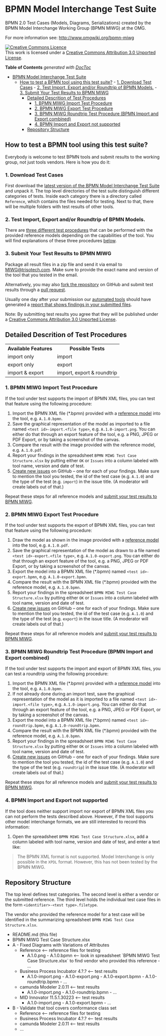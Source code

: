 BPMN Model Interchange Test Suite
=================================

BPMN 2.0 Test Cases (Models, Diagrams, Serializations) created by the BPMN Model Interchange Working Group (BPMN MIWG) at the OMG.

For more information see: http://www.omgwiki.org/bpmn-miwg

<a rel="license" href="http://creativecommons.org/licenses/by/3.0/deed.en_CA"><img alt="Creative Commons Licence" style="border-width:0" src="http://i.creativecommons.org/l/by/3.0/88x31.png" /></a><br />This work is licensed under a <a rel="license" href="http://creativecommons.org/licenses/by/3.0/deed.en_CA">Creative Commons Attribution 3.0 Unported License</a>.


**Table of Contents**  *generated with [DocToc](http://doctoc.herokuapp.com/)*

- [BPMN Model Interchange Test Suite](#bpmn-model-interchange-test-suite)
  - [How to test a BPMN tool using this test suite?](#how-to-test-a-bpmn-tool-using-this-test-suite)
		- [1. Download Test Cases](#1-download-test-cases)
		- [2. Test Import, Export and/or Roundtrip of BPMN Models.](#2-test-import-export-andor-roundtrip-of-bpmn-models)
		- [3. Submit Your Test Results to BPMN MIWG](#3-submit-your-test-results-to-bpmn-miwg)
	- [Detailed Descrition of Test Procedures](#detailed-descrition-of-test-procedures)
		- [1. BPMN MIWG Import Test Procedure](#1-bpmn-miwg-import-test-procedure)
		- [2. BPMN MIWG Export Test Procedure](#2-bpmn-miwg-export-test-procedure)
		- [3. BPMN MIWG Roundtrip Test Procedure (BPMN Import and Export combined)](#3-bpmn-miwg-roundtrip-test-procedure-bpmn-import-and-export-combined)
		- [4. BPMN Import and Export not supported](#4-bpmn-import-and-export-not-supported)
	- [Repository Structure](#repository-structure)


How to test a BPMN tool using this test suite?
----------------------------------------------

Everybody is welcome to test BPMN tools and submit results to the working group, not just tools vendors.
Here is how you do it:

### 1. Download Test Cases
First download the [latest version of the BPMN Model Interchange Test Suite](https://github.com/bpmn-miwg/bpmn-miwg-test-suite/archive/master.zip) and unpack it.
The top level directories of the test suite distinguish different categories of tests.
Inside each category there is a directory called `Reference`, which contains the files needed for testing.
Next to that, there will be multiple folders with test results of other tools.

### 2. Test Import, Export and/or Roundtrip of BPMN Models.
There are [three different test procedures](#detailed-descrition-of-test-procedures) that can be performed
with the provided reference models depending on the capabilities of the tool.
You will find explanations of these three procedures [below](#detailed-descrition-of-test-procedures).

### 3. Submit Your Test Results to BPMN MIWG
Package all result files in a zip file and send it via email to [MIWG@trisotech.com](mailto:MIWG@trisotech.com).
Make sure to provide the exact name and version of the tool that you tested in the email.

Alternatively, you may also [fork the repository](https://github.com/bpmn-miwg/bpmn-miwg-test-suite/fork_select) on GitHub
and submit test results through a [pull request](https://github.com/bpmn-miwg/bpmn-miwg-test-suite/pull/new/master).

Usually one day after your submission our [automated tools](https://github.com/bpmn-miwg/bpmn-miwg-tools)
should have generated a [report that shows findings in your submitted files](http://tools.bpmn-miwg.cloudbees.net/).

Note: By submitting test results you agree that they will be published under a <a rel="license" href="http://creativecommons.org/licenses/by/3.0/deed.en_CA">Creative Commons Attribution 3.0 Unported License</a>.


Detailed Descrition of Test Procedures
--------------------------------------

<table>
  <tr>
    <th>Available Features</th>
    <th>Possible Tests</th>
  </tr>
  <tr>
    <td>import only</td>
    <td>import</td>
  </tr>
  <tr>
    <td>export only</td>
    <td>export</td>
  </tr>
  <tr>
    <td>import & export</td>
    <td>import, export & roundtrip</td>
  </tr>
</table>

### 1. BPMN MIWG Import Test Procedure
If the tool under test supports the import of BPMN XML files, you can test that feature using the following procedure:

1. Import the BPMN XML file (*.bpmn) provided with a [reference model](#1-download-test-cases) into the tool, e.g. `A.1.0.bpmn`.
1. Save the graphical representation of the model as imported to a file named `<test id>-import.<file type>`, e.g. `A.1.0-import.png`.
You can either do that through an export feature of the tool, e.g. a PNG, JPEG or PDF Export, or by taking a screenshot of the canvas.
1. Compare the result with the image provided with the reference model, e.g. `A.1.0.pdf`.
1. Report your findings in the spreadsheet `BPMN MIWG Test Case Structure.xlsx` by putting either `OK` or `Issues` into a column labeled with tool name, version and date of test.
1. [Create new issues](https://github.com/bpmn-miwg/bpmn-miwg-test-suite/issues/new) on GitHub – one for each of your findings. Make sure to mention the tool you tested, the id of the test case (e.g. `A.1.0`) and the type of the test (e.g. `import`) in the issue title. (A moderator will create labels out of that.)

Repeat these steps for all reference models and [submit your test results to BPMN MIWG](#3-submit-your-test-results-to-bpmn-miwg).

### 2. BPMN MIWG Export Test Procedure
If the tool under test supports the export of BPMN XML files, you can test that feature using the following procedure:

1. Draw the model as shown in the image provided with a [reference model](#1-download-test-cases) into the tool, e.g. `A.1.0.pdf`.
1. Save the graphical representation of the model as drawn to a file named `<test id>-export.<file type>`, e.g. `A.1.0-export.png`.
You can either do that through an export feature of the tool, e.g. a PNG, JPEG or PDF Export, or by taking a screenshot of the canvas.
1. Export the model into a BPMN XML file (*.bpmn) named `<test id>-export.bpmn`, e.g. `A.1.0-export.bpmn`.
1. Compare the result with the BPMN XML file (*.bpmn) provided with the reference model, e.g. `A.1.0.bpmn`.
1. Report your findings in the spreadsheet `BPMN MIWG Test Case Structure.xlsx` by putting either `OK` or `Issues` into a column labeled with tool name, version and date of test.
1. [Create new issues](https://github.com/bpmn-miwg/bpmn-miwg-test-suite/issues/new) on GitHub – one for each of your findings. Make sure to mention the tool you tested, the id of the test case (e.g. `A.1.0`) and the type of the test (e.g. `export`) in the issue title. (A moderator will create labels out of that.)

Repeat these steps for all reference models and [submit your test results to BPMN MIWG](#3-submit-your-test-results-to-bpmn-miwg).

### 3. BPMN MIWG Roundtrip Test Procedure (BPMN Import and Export combined)
If the tool under test supports the import and export of BPMN XML files, you can test a roundtrip using the following procedure:

1. Import the BPMN XML file (*.bpmn) provided with a [reference model](#1-download-test-cases) into the tool, e.g. `A.1.0.bpmn`.
1. If not already done during an import test, save the graphical representation of the model as it is imported to a file named `<test id>-import.<file type>`, e.g. `A.1.0-import.png`.
You can either do that through an export feature of the tool, e.g. a PNG, JPEG or PDF Export, or by taking a screenshot of the canvas.
1. Export the model into a BPMN XML file (*.bpmn) named `<test id>-roundtrip.bpmn`, e.g. `A.1.0-roundtrip.bpmn`.
1. Compare the result with the BPMN XML file (*.bpmn) provided with the reference model, e.g. `A.1.0.bpmn`.
1. Report your findings in the spreadsheet `BPMN MIWG Test Case Structure.xlsx` by putting either `OK` or `Issues` into a column labeled with tool name, version and date of test.
1. [Create new issues](https://github.com/bpmn-miwg/bpmn-miwg-test-suite/issues/new) on GitHub – one for each of your findings. Make sure to mention the tool you tested, the id of the test case (e.g. `A.1.0`) and the type of the test (e.g. `roundtrip`) in the issue title. (A moderator will create labels out of that.)

Repeat these steps for all reference models and [submit your test results to BPMN MIWG](#3-submit-your-test-results-to-bpmn-miwg).

### 4. BPMN Import and Export not supported
If the tool does neither support import nor export of BPMN XML files you can not perform the tests described above. However, if the tool supports other model interchange formats, we are still interested to record this information:

1. Open the spreadsheet `BPMN MIWG Test Case Structure.xlsx`, add a column labeled with tool name, version and date of test, and enter a text like:

> The BPMN XML format is not supported. Model Interchange is only possible in the `XPDL` format. However, this has not been tested by the BPMN MIWG.

Repository Structure
--------------------

The top level defines test categories. 
The second level is either a vendor or the submitted reference. 
The third level holds the individual test case files in the form `<identifier>-<test type>.filetype`.

The vendor who provided the reference model for a test case will be identified in the summarizing spreadsheet `BPMN MIWG Test Case Structure.xlsx`.

- README.md (this file)
- BPMN MIWG Test Case Structure.xlsx
- A - Fixed Diagrams with Variations of Attributes
  - Reference <-- reference files for testing
    <ul>
      <li>A.1.0.png
    - A.1.0.bpmn <-- look in spreadsheet `BPMN MIWG Test Case Structure.xlsx` to find vendor who provided this reference
    - ...
    </ul>
  - Business Process Incubator 4.?.? <-- test results
    <ul>
      <li>A.1.0-import.png
    - A.1.0-export.png
    - A.1.0-export.bpmn
    - A.1.0-roundtrip.bpmn
    - ...
    </ul>
  - camunda Modeler 2.0.11 <-- test results
    <ul>
      <li>A.1.0-import.png
    - A.1.0-roundtrip.bpmn
    - ...
    </ul>
  - MID Innovator 11.5.1.30223 <-- test results
    <ul>
      <li>A.1.0-import.png
    - A.1.0-export.bpmn
    - ...
    </ul>
- B - Validate that tool covers conformance class set
  - Reference <-- reference files for testing
  - Business Process Incubator 4.?.? <-- test results
  - camunda Modeler 2.0.11 <-- test results
  - ...
